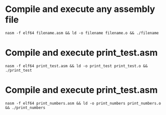 # Compile and execute any assembly file
```nasm -f elf64 filename.asm && ld -o filename filename.o && ./filename```

# Compile and execute print_test.asm
```nasm -f elf64 print_test.asm && ld -o print_test print_test.o && ./print_test```

# Compile and execute print_test.asm
```nasm -f elf64 print_numbers.asm && ld -o print_numbers print_numbers.o && ./print_numbers```
